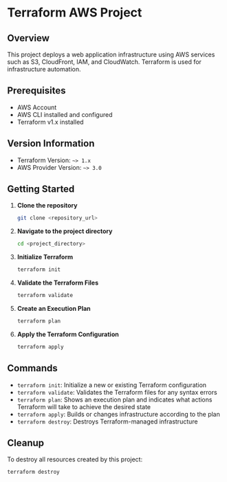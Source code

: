 # Terraform AWS Project

## Overview

This project deploys a web application infrastructure using AWS services such as S3, CloudFront, IAM, and CloudWatch. Terraform is used for infrastructure automation.

## Prerequisites

- AWS Account
- AWS CLI installed and configured
- Terraform v1.x installed

## Version Information

- Terraform Version: `~> 1.x`
- AWS Provider Version: `~> 3.0`

## Getting Started

1. **Clone the repository**
    ```bash
    git clone <repository_url>
    ```

2. **Navigate to the project directory**
    ```bash
    cd <project_directory>
    ```

3. **Initialize Terraform**
    ```bash
    terraform init
    ```

4. **Validate the Terraform Files**
    ```bash
    terraform validate
    ```

5. **Create an Execution Plan**
    ```bash
    terraform plan
    ```

6. **Apply the Terraform Configuration**
    ```bash
    terraform apply
    ```

## Commands

- `terraform init`: Initialize a new or existing Terraform configuration
- `terraform validate`: Validates the Terraform files for any syntax errors
- `terraform plan`: Shows an execution plan and indicates what actions Terraform will take to achieve the desired state
- `terraform apply`: Builds or changes infrastructure according to the plan
- `terraform destroy`: Destroys Terraform-managed infrastructure

## Cleanup

To destroy all resources created by this project:

```bash
terraform destroy
